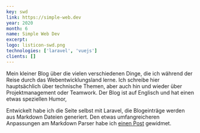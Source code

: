 ```yaml
---
key: swd
link: https://simple-web.dev
year: 2020
month: 6
name: Simple Web Dev
excerpt:
logo: listicon-swd.png
technologies: ['laravel', 'vuejs']
clients: []
---
```


Mein kleiner Blog über die vielen verschiedenen Dinge, die ich während der Reise durch das Webentwicklungsland lerne. Ich schreibe hier hauptsächlich über technische Themen, aber auch hin und wieder über Projektmanagement oder Teamwork. Der Blog ist auf Englisch und hat einen etwas speziellen Humor,

Entwickelt habe ich die Seite selbst mit Laravel, die Blogeinträge werden aus Markdown Dateien generiert. Den etwas umfangreicheren Anpassungen am Markdown Parser habe ich <a href="https://simple-web.dev/extending-laravel-markdown-with-lazy-images" target="_blank" rel="noopener noreferrer"> einen Post</a> gewidmet.